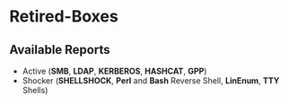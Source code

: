 # Retired-Boxes
## Available Reports
* Active (**SMB**, **LDAP**, **KERBEROS**, **HASHCAT**, **GPP**)
* Shocker (**SHELLSHOCK**, **Perl** and **Bash** Reverse Shell, **LinEnum**, **TTY** Shells)
